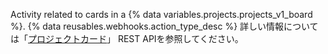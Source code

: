 Activity related to cards in a {% data variables.projects.projects_v1_board %}. {% data reusables.webhooks.action_type_desc %} 詳しい情報については「[プロジェクトカード](/rest/reference/projects#cards)」 REST APIを参照してください。
